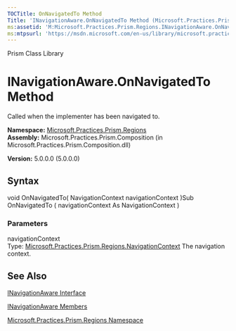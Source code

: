 ```yaml
---
TOCTitle: OnNavigatedTo Method
Title: 'INavigationAware.OnNavigatedTo Method (Microsoft.Practices.Prism.Regions)'
ms:assetid: 'M:Microsoft.Practices.Prism.Regions.INavigationAware.OnNavigatedTo(Microsoft.Practices.Prism.Regions.NavigationContext)'
ms:mtpsurl: 'https://msdn.microsoft.com/en-us/library/microsoft.practices.prism.regions.inavigationaware.onnavigatedto(v=pandp.50)'
---
```


Prism Class Library

INavigationAware.OnNavigatedTo Method
=========================================

Called when the implementer has been navigated to.

**Namespace:** [Microsoft.Practices.Prism.Regions](https://msdn.microsoft.com/library/microsoft.practices.prism.regions)
**Assembly:** Microsoft.Practices.Prism.Composition (in Microsoft.Practices.Prism.Composition.dll)

**Version:** 5.0.0.0 (5.0.0.0)

## Syntax


void OnNavigatedTo( NavigationContext navigationContext )Sub OnNavigatedTo ( navigationContext As NavigationContext )

### Parameters

navigationContext  
Type: [Microsoft.Practices.Prism.Regions.NavigationContext](https://msdn.microsoft.com/library/microsoft.practices.prism.regions.navigationcontext)
The navigation context.

See Also
--------


[INavigationAware Interface](https://msdn.microsoft.com/library/microsoft.practices.prism.regions.inavigationaware)

[INavigationAware Members](https://msdn.microsoft.com/allmembers.t:microsoft.practices.prism.regions.inavigationaware)

[Microsoft.Practices.Prism.Regions Namespace](https://msdn.microsoft.com/library/microsoft.practices.prism.regions)
